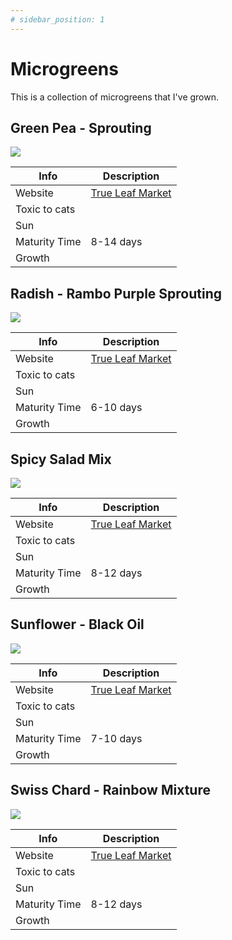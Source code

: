 ```yaml
---
# sidebar_position: 1
---
```


# Microgreens

This is a collection of microgreens that I've grown.

## Green Pea - Sprouting

![](/img/plants/microgreens/green-pea.jpg)

| Info | Description |
| ----------- | ----------- |
| Website | [True Leaf Market](https://www.trueleafmarket.com/products/pea-sprouting-green-organic) |
| Toxic to cats |  |
| Sun |  |
| Maturity Time | 8-14 days |
| Growth |  |

## Radish - Rambo Purple Sprouting

![](/img/plants/microgreens/radish-rambo.jpg)

| Info | Description |
| ----------- | ----------- |
| Website | [True Leaf Market](https://www.trueleafmarket.com/products/radish-rambo-seeds) |
| Toxic to cats |  |
| Sun |  |
| Maturity Time | 6-10 days |
| Growth |  |

## Spicy Salad Mix

![](/img/plants/microgreens/basic-salad-mix.jpg)

| Info | Description |
| ----------- | ----------- |
| Website | [True Leaf Market](https://www.trueleafmarket.com/products/spicy-salad-mix-seed) |
| Toxic to cats |  |
| Sun |  |
| Maturity Time | 8-12 days |
| Growth |  |

## Sunflower - Black Oil

![](/img/plants/microgreens/black-oil-sunflower.jpg)

| Info | Description |
| ----------- | ----------- |
| Website | [True Leaf Market](https://www.trueleafmarket.com/products/sunflower-black-oil-microgreens-seeds) |
| Toxic to cats |  |
| Sun |  |
| Maturity Time | 7-10 days |
| Growth |  |

## Swiss Chard - Rainbow Mixture

![](/img/plants/microgreens/chard-rainbow.jpg)

| Info | Description |
| ----------- | ----------- |
| Website | [True Leaf Market](https://www.trueleafmarket.com/products/swiss-chard-rainbow-mixture-microgreens-seeds) |
| Toxic to cats |  |
| Sun |  |
| Maturity Time | 8-12 days |
| Growth |  |
